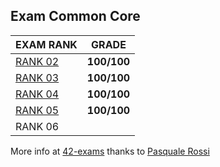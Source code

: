 ## Exam Common Core

EXAM RANK          |  GRADE		|
|-------------------------|:-------------------------:|
|[RANK 02](https://github.com/aceyzz/42-Exam/tree/master/exam_rank_02)  |  **100/100** |
|[RANK 03](https://github.com/aceyzz/42-Exam/tree/master/exam_rank_03)  |  **100/100** |
|[RANK 04](https://github.com/aceyzz/42-Exam/tree/master/exam_rank_04)  |  **100/100** |
|[RANK 05](https://github.com/aceyzz/42-Exam/tree/master/exam_rank_05)  |  **100/100** |
|RANK 06  |              |


More info at [42-exams](https://github.com/pasqualerossi/42-Exams) thanks to [Pasquale Rossi](https://github.com/pasqualerossi)
